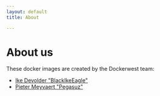 ```yaml
---
layout: default
title: About

---
```

# About us

These docker images are created by the Dockerwest team:

* [Ike Devolder  "BlackIkeEagle"](https://github.com/BlackIkeEagle)
* [Pieter Meyvaert  "Pegasuz"](https://github.com/Pegasuz)
